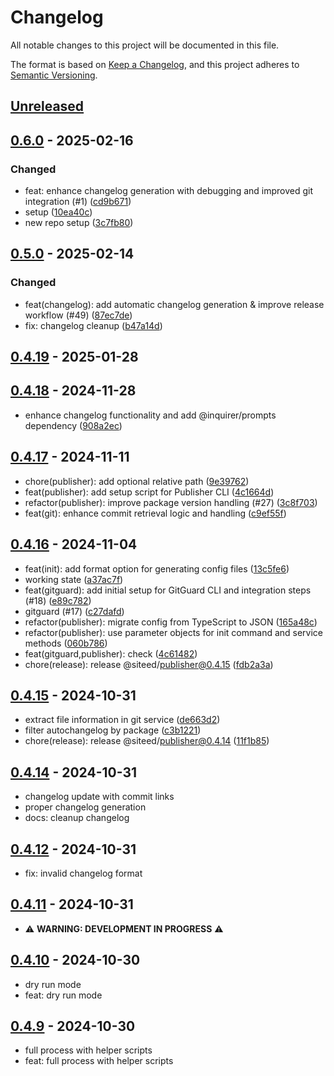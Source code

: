 # Changelog

All notable changes to this project will be documented in this file.

The format is based on [Keep a Changelog](https://keepachangelog.com/en/1.1.0/),
and this project adheres to [Semantic Versioning](https://semver.org/spec/v2.0.0.html).

## [Unreleased]


## [0.6.0] - 2025-02-16
### Changed
- feat: enhance changelog generation with debugging and improved git integration (#1) ([cd9b671](https://github.com/deeeed/publisher/commit/cd9b6712dc046ff3d071d0ea7ef88eb1b7f2ea77))
- setup ([10ea40c](https://github.com/deeeed/publisher/commit/10ea40cc48c79eb71e8588e9efee3d45ef900000))
- new repo setup ([3c7fb80](https://github.com/deeeed/publisher/commit/3c7fb804a4ea11b1a1c91d0e3a52702b2b85282a))
## [0.5.0] - 2025-02-14
### Changed
- feat(changelog): add automatic changelog generation & improve release workflow (#49) ([87ec7de](https://github.com/deeeed/universe/commit/87ec7ded31785bf7cc3fc807b4ae931741cad426))
- fix: changelog cleanup ([b47a14d](https://github.com/deeeed/universe/commit/b47a14d9881a72d46454c64b303501ffe94bf69e))
## [0.4.19] - 2025-01-28

## [0.4.18] - 2024-11-28
- enhance changelog functionality and add @inquirer/prompts dependency ([908a2ec](https://github.com/deeeed/universe/commit/908a2ec720e77445e7b2765d4e9ade73161a2055))
## [0.4.17] - 2024-11-11
- chore(publisher): add optional relative path ([9e39762](https://github.com/deeeed/universe/commit/9e397628ed5a65c76f767a2e4806f5b5d1a67d64))
- feat(publisher): add setup script for Publisher CLI ([4c1664d](https://github.com/deeeed/universe/commit/4c1664d1bb233a5d6a76134db6539a15d243a80a))
- refactor(publisher): improve package version handling (#27) ([3c8f703](https://github.com/deeeed/universe/commit/3c8f703ce62a16e320a0346ac934c112a119f560))
- feat(git): enhance commit retrieval logic and handling ([c9ef55f](https://github.com/deeeed/universe/commit/c9ef55f12ee34d69f4b816ab2bb42a7930225104))
## [0.4.16] - 2024-11-04
- feat(init): add format option for generating config files ([13c5fe6](https://github.com/deeeed/universe/commit/13c5fe67fd35becee6daf452c640bf7ccd075589))
- working state ([a37ac7f](https://github.com/deeeed/universe/commit/a37ac7fd4837299c9452a3851cb65c42693745de))
- feat(gitguard): add initial setup for GitGuard CLI and integration steps (#18) ([e89c782](https://github.com/deeeed/universe/commit/e89c7827d346db756390c6cad4bc99de582ff854))
- gitguard (#17) ([c27dafd](https://github.com/deeeed/universe/commit/c27dafdef75b3c51303cafcefc5e21eb73ac02d8))
- refactor(publisher): migrate config from TypeScript to JSON ([165a48c](https://github.com/deeeed/universe/commit/165a48c70c1338ccb3e7df4dfc60d028c32128ab))
- refactor(publisher): use parameter objects for init command and service methods ([060b786](https://github.com/deeeed/universe/commit/060b786c879cd928b407584ac3daf9ae827cb599))
- feat(gitguard,publisher): check ([4c61482](https://github.com/deeeed/universe/commit/4c61482a71723d84fe5ec00841a8d877331e732e))
- chore(release): release @siteed/publisher@0.4.15 ([fdb2a3a](https://github.com/deeeed/universe/commit/fdb2a3ae2b3de3ef33ff9101e748b4ff83e9a744))
## [0.4.15] - 2024-10-31
- extract file information in git service ([de663d2](https://github.com/deeeed/universe/commit/de663d2cf84e80dc2fe898cbc6dc8264fed88115))
- filter autochangelog by package ([c3b1221](https://github.com/deeeed/universe/commit/c3b12212c7dfd7c6fa630ec1541fc198120a1a43))
- chore(release): release @siteed/publisher@0.4.14 ([11f1b85](https://github.com/deeeed/universe/commit/11f1b85603d910d10e6ee963ccd9784624921cec))
## [0.4.14] - 2024-10-31
- changelog update with commit links
- proper changelog generation
- docs: cleanup changelog
## [0.4.12] - 2024-10-31
- fix: invalid changelog format
## [0.4.11] - 2024-10-31
- ⚠️ **WARNING: DEVELOPMENT IN PROGRESS** ⚠️
## [0.4.10] - 2024-10-30
- dry run mode
- feat: dry run mode
## [0.4.9] - 2024-10-30
- full process with helper scripts
- feat: full process with helper scripts

[unreleased]: https://github.com/deeeed/publisher/compare/@siteed/publisher@0.6.0...HEAD
[0.6.0]: https://github.com/deeeed/publisher/compare/@siteed/publisher@0.5.0...@siteed/publisher@0.6.0
[0.5.0]: https://github.com/deeeed/universe/compare/@siteed/publisher@0.4.19...@siteed/publisher@0.5.0
[0.4.19]: https://github.com/deeeed/universe/compare/@siteed/publisher@0.4.18...@siteed/publisher@0.4.19
[0.4.18]: https://github.com/deeeed/universe/compare/@siteed/publisher@0.4.17...@siteed/publisher@0.4.18
[0.4.17]: https://github.com/deeeed/universe/compare/@siteed/publisher@0.4.16...@siteed/publisher@0.4.17
[0.4.16]: https://github.com/deeeed/universe/compare/@siteed/publisher@0.4.15...@siteed/publisher@0.4.16
[0.4.15]: https://github.com/deeeed/universe/compare/@siteed/publisher@0.4.14...@siteed/publisher@0.4.15
[0.4.14]: https://github.com/deeeed/universe/compare/@siteed/publisher@0.4.13...@siteed/publisher@0.4.14
[0.4.13]: https://github.com/deeeed/universe/compare/@siteed/publisher@0.4.12...@siteed/publisher@0.4.13
[0.4.12]: https://github.com/deeeed/universe/compare/@siteed/publisher@0.4.11...@siteed/publisher@0.4.12
[0.4.11]: https://github.com/deeeed/universe/compare/@siteed/publisher@0.4.10...@siteed/publisher@0.4.11
[0.4.10]: https://github.com/deeeed/universe/compare/@siteed/publisher@0.4.9...@siteed/publisher@0.4.10
[0.4.9]: https://github.com/deeeed/universe/compare/@siteed/publisher@@siteed/publisher@0.4.8...@siteed/publisher@@siteed/publisher@0.4.9
